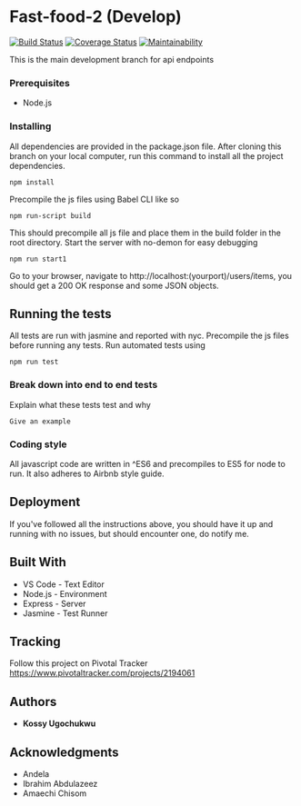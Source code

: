 # Fast-food-2 (Develop)
[![Build Status](https://travis-ci.org/kossy360/Fast-food-2.svg?branch=develop)](https://travis-ci.org/kossy360/Fast-food-2)
[![Coverage Status](https://coveralls.io/repos/github/kossy360/Fast-food-2/badge.svg?branch=develop)](https://coveralls.io/github/kossy360/Fast-food-2?branch=develop)
[![Maintainability](https://api.codeclimate.com/v1/badges/1a9421df21ac7f52c2c0/maintainability)](https://codeclimate.com/github/kossy360/Fast-food-2/maintainability)

This is the main development branch for api endpoints

### Prerequisites

* Node.js

### Installing

All dependencies are provided in the package.json file.
After cloning this branch on your local computer, run this command to install all the project dependencies.

```
npm install
```
Precompile the js files using Babel CLI like so

```
npm run-script build
```
This should precompile all js file and place them in the build folder in the root directory.
Start the server with no-demon for easy debugging 

```
npm run start1
```
Go to your browser, navigate to http://localhost:(yourport)/users/items, you should get a 200 OK response and some JSON objects.

## Running the tests

All tests are run with jasmine and reported with nyc.
Precompile the js files before running any tests.
Run automated tests using

```
npm run test
```

### Break down into end to end tests

Explain what these tests test and why

```
Give an example
```

### Coding style

All javascript code are written in ^ES6 and precompiles to ES5 for node to run. It also adheres to Airbnb style guide.

## Deployment

If you've followed all the instructions above, you should have it up and running with no issues, but should encounter one, do notify me.

## Built With

* VS Code - Text Editor
* Node.js - Environment
* Express - Server
* Jasmine - Test Runner

## Tracking

Follow this project on Pivotal Tracker https://www.pivotaltracker.com/projects/2194061

## Authors

* **Kossy Ugochukwu** 

## Acknowledgments

* Andela
* Ibrahim Abdulazeez
* Amaechi Chisom
